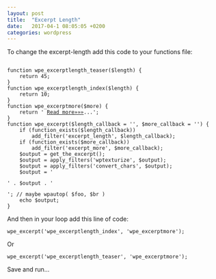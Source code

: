 ```yaml
---
layout: post
title:  "Excerpt Length"
date:   2017-04-1 08:05:05 +0200
categories: wordpress
---
```


To change the excerpt-length add this code to your functions file:

<code>
function wpe_excerptlength_teaser($length) {
    return 45;
}
function wpe_excerptlength_index($length) {
    return 10;
}
function wpe_excerptmore($more) {
    return ' <a class="moretag" href="' . get_permalink($post->ID) . '">Read more&raquo;&raquo;&raquo;</a>...';
}
function wpe_excerpt($length_callback = '', $more_callback = '') {
    if (function_exists($length_callback))
        add_filter('excerpt_length', $length_callback);
    if (function_exists($more_callback))
        add_filter('excerpt_more', $more_callback);
    $output = get_the_excerpt();
    $output = apply_filters('wptexturize', $output);
    $output = apply_filters('convert_chars', $output);
    $output = '<p>' . $output . '</p>'; // maybe wpautop( $foo, $br )
    echo $output;
}
</code>

<p>And then in your loop add this line of code:</p>
<code>wpe_excerpt('wpe_excerptlength_index', 'wpe_excerptmore');</code>
<p>Or</p>
<code>wpe_excerpt('wpe_excerptlength_teaser', 'wpe_excerptmore');</code>

Save and run...
